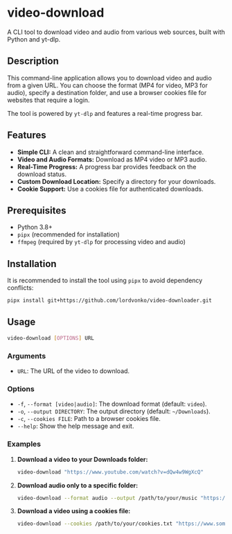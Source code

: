 # video-download

A CLI tool to download video and audio from various web sources, built with Python and yt-dlp.

## Description

This command-line application allows you to download video and audio from a given URL. You can choose the format (MP4 for video, MP3 for audio), specify a destination folder, and use a browser cookies file for websites that require a login.

The tool is powered by `yt-dlp` and features a real-time progress bar.

## Features

-   **Simple CLI:** A clean and straightforward command-line interface.
-   **Video and Audio Formats:** Download as MP4 video or MP3 audio.
-   **Real-Time Progress:** A progress bar provides feedback on the download status.
-   **Custom Download Location:** Specify a directory for your downloads.
-   **Cookie Support:** Use a cookies file for authenticated downloads.

## Prerequisites

-   Python 3.8+
-   `pipx` (recommended for installation)
-   `ffmpeg` (required by `yt-dlp` for processing video and audio)

## Installation

It is recommended to install the tool using `pipx` to avoid dependency conflicts:

```bash
pipx install git+https://github.com/lordvonko/video-downloader.git
```

## Usage

```bash
video-download [OPTIONS] URL
```

### Arguments

-   `URL`: The URL of the video to download.

### Options

-   `-f`, `--format [video|audio]`: The download format (default: `video`).
-   `-o`, `--output DIRECTORY`: The output directory (default: `~/Downloads`).
-   `-c`, `--cookies FILE`: Path to a browser cookies file.
-   `--help`: Show the help message and exit.

### Examples

1.  **Download a video to your Downloads folder:**

    ```bash
    video-download "https://www.youtube.com/watch?v=dQw4w9WgXcQ"
    ```

2.  **Download audio only to a specific folder:**

    ```bash
    video-download --format audio --output /path/to/your/music "https://www.youtube.com/watch?v=dQw4w9WgXcQ"
    ```

3.  **Download a video using a cookies file:**

    ```bash
    video-download --cookies /path/to/your/cookies.txt "https://www.some-website.com/video"
    ```
